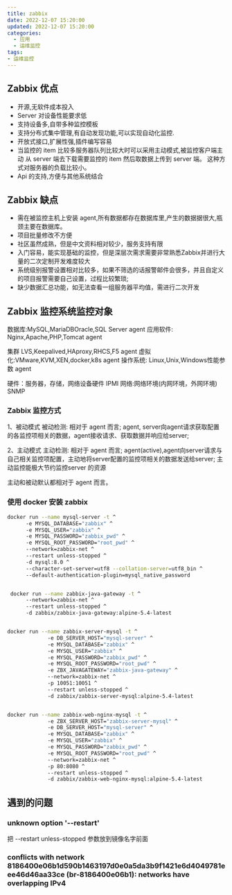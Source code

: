 ```yaml
---
title: zabbix
date: 2022-12-07 15:20:00
updated: 2022-12-07 15:20:00
categories:
  - 应用
  - 运维监控
tags:
- 运维监控
---
```


## Zabbix 优点

* 开源,无软件成本投入
* Server 对设备性能要求低
* 支持设备多,自带多种监控模板
* 支持分布式集中管理,有自动发现功能,可以实现自动化监控.
* 开放式接口,扩展性强,插件编写容易
* 当监控的 item 比较多服务器队列比较大时可以采用主动模式,被监控客户端主动 从 server 端去下载需要监控的 item 然后取数据上传到 server 端。 这种方式对服务器的负载比较小。
* Api 的支持,方便与其他系统结合

## Zabbix 缺点

* 需在被监控主机上安装 agent,所有数据都存在数据库里,产生的数据据很大,瓶颈主要在数据库。
* 项目批量修改不方便
* 社区虽然成熟，但是中文资料相对较少，服务支持有限
* 入门容易，能实现基础的监控，但是深层次需求需要非常熟悉Zabbix并进行大量的二次定制开发难度较大
* 系统级别报警设置相对比较多，如果不筛选的话报警邮件会很多，并且自定义的项目报警需要自己设置，过程比较繁琐;
* 缺少数据汇总功能，如无法查看一组服务器平均值，需进行二次开发

## Zabbix 监控系统监控对象

数据库:MySQL,MariaDBOracle,SQL Server agent
应用软件: Nginx,Apache,PHP,Tomcat agent

集群 LVS,Keepalived,HAproxy,RHCS,F5 agent
虚拟化:VMware,KVM,XEN,docker,k8s agent
操作系统: Linux,Unix,Windows性能参数 agent

硬件：服务器，存储，网络设备硬件 IPMI
网络:网络环境(内网环境，外网环境) SNMP

### Zabbix 监控方式

1、被动模式
被动检测: 相对于 agent 而言; agent, server向agent请求获取配置的各监控项相关的数据，agent接收请求、获取数据并响应给server;

2、主动模式
主动检测: 相对于 agent 而言; agent(active),agent向server请求与自己相关监控项配置，主动地将server配置的监控项相关的数据发送给server;
主动监控能极大节约监控server 的资源

主动和被动默认都相对于 agent 而言。

### 使用 docker 安装 zabbix

```bash
docker run --name mysql-server -t ^
      -e MYSQL_DATABASE="zabbix" ^
      -e MYSQL_USER="zabbix" ^
      -e MYSQL_PASSWORD="zabbix_pwd" ^
      -e MYSQL_ROOT_PASSWORD="root_pwd" ^
      --network=zabbix-net ^
      --restart unless-stopped ^
      -d mysql:8.0 ^
      --character-set-server=utf8 --collation-server=utf8_bin ^
      --default-authentication-plugin=mysql_native_password


 docker run --name zabbix-java-gateway -t ^
      --network=zabbix-net ^
      --restart unless-stopped ^
      -d zabbix/zabbix-java-gateway:alpine-5.4-latest


docker run --name zabbix-server-mysql -t ^
             -e DB_SERVER_HOST="mysql-server" ^
             -e MYSQL_DATABASE="zabbix" ^
             -e MYSQL_USER="zabbix" ^
             -e MYSQL_PASSWORD="zabbix_pwd" ^
             -e MYSQL_ROOT_PASSWORD="root_pwd" ^
             -e ZBX_JAVAGATEWAY="zabbix-java-gateway" ^
             --network=zabbix-net ^
             -p 10051:10051 ^
             --restart unless-stopped ^
             -d zabbix/zabbix-server-mysql:alpine-5.4-latest


docker run --name zabbix-web-nginx-mysql -t ^
             -e ZBX_SERVER_HOST="zabbix-server-mysql" ^
             -e DB_SERVER_HOST="mysql-server" ^
             -e MYSQL_DATABASE="zabbix" ^
             -e MYSQL_USER="zabbix" ^
             -e MYSQL_PASSWORD="zabbix_pwd" ^
             -e MYSQL_ROOT_PASSWORD="root_pwd" ^
             --network=zabbix-net ^
             -p 80:8080 ^
             --restart unless-stopped ^
             -d zabbix/zabbix-web-nginx-mysql:alpine-5.4-latest
```

## 遇到的问题

### unknown option '--restart'

把 --restart unless-stopped 参数放到镜像名字前面

### conflicts with network 8186400e06b1d590b1463197d0e0a5da3b9f1421e6d4049781eee46d46aa33ce (br-8186400e06b1): networks have overlapping IPv4
